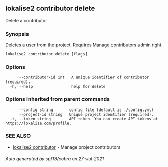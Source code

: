 ## lokalise2 contributor delete

Delete a contributor

### Synopsis

Deletes a user from the project. Requires Manage contributors admin right.

```
lokalise2 contributor delete [flags]
```

### Options

```
      --contributor-id int   A unique identifier of contributor (required).
  -h, --help                 help for delete
```

### Options inherited from parent commands

```
      --config string       config file (default is ./config.yml)
      --project-id string   Unique project identifier (required).
  -t, --token string        API token. You can create API tokens at https://lokalise.com/profile.
```

### SEE ALSO

* [lokalise2 contributor](lokalise2_contributor.md)	 - Manage project contributors

###### Auto generated by spf13/cobra on 27-Jul-2021
